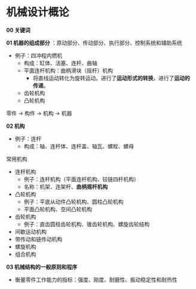 # 机械设计概论

**00 关键词**



**01 机器的组成部分** ：原动部分、传动部分、执行部分、控制系统和辅助系统

- 例子：四冲程内燃机
  - 构成：缸体、活塞、连杆、曲轴
  - 平面连杆机构：曲柄滑块（摇杆）机构
    - 将直线运动转化为旋转运动。进行了**运动形式的转换**，进行了**运动的传递**。
  - 齿轮机构
  - 凸轮机构

零件 -> 构件 -> 机构 -> 机器



**02 机构**

- 例子：连杆
  - 构成：轴、连杆体、连杆盖、轴瓦、螺栓、螺母

常用机构

- 连杆机构
  - 例子：连杆机构（平面连杆机构、铰链四杆机构）
  - 名称：机架、连架杆、**曲柄摇杆机构**
- 凸轮机构
  - 例子：平底从动件凸轮机构、圆柱凸轮机构
  - 平面凸轮机构、空间凸轮机构
- 齿轮机构
  - 例子：直齿圆柱齿轮机构、锥齿轮机构、螺旋齿轮结构
- 间歇运动机构
- 带传动和链传动机构
- 螺旋机构
- 组合机构



**03 机械结构的一般原则和程序**

- 衡量零件工作能力的指标：强度、刚度、耐磨性、振动稳定性和耐热性